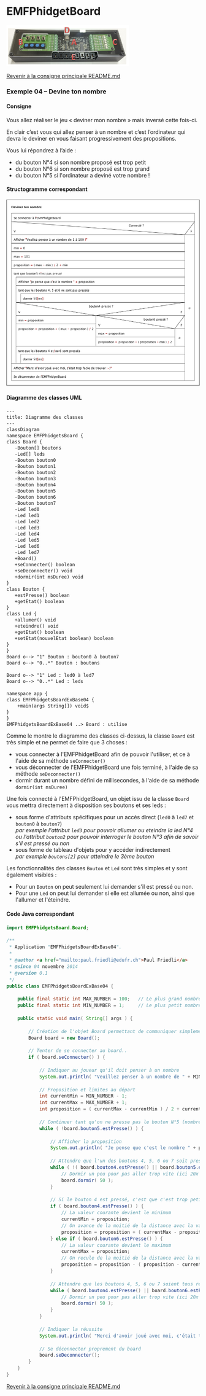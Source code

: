 # EMFPhidgetBoard
<img src="doc/img/EMFPhidgetBoard.png" width="320" alt="EMFPhidgetBoard"/>  

[Revenir à la consigne principale README.md](/README.md)

### Exemple 04 – Devine ton nombre

#### Consigne
Vous allez réaliser le jeu « deviner mon nombre » mais inversé cette fois-ci.

En clair c’est vous qui allez penser à un nombre et c’est l’ordinateur qui devra le deviner en vous faisant progressivement des propositions.

Vous lui répondrez à l’aide :
- du bouton N°4 si son nombre proposé est trop petit
- du bouton N°6 si son nombre proposé est trop grand
- du bouton N°5 si l'ordinateur a deviné votre nombre !

#### Structogramme correspondant
<img src="doc/img/Ex 04 - Deviner ton nombre.png" width="640" alt="EMFPhidgetBoard"/>

#### Diagramme des classes UML
```mermaid
---
title: Diagramme des classes
---
classDiagram
namespace EMFPhidgetsBoard {
class Board {
   -Bouton[] boutons
   -Led[] leds
   -Bouton bouton0
   -Bouton bouton1
   -Bouton bouton2
   -Bouton bouton3
   -Bouton bouton4
   -Bouton bouton5
   -Bouton bouton6
   -Bouton bouton7
   -Led led0
   -Led led1
   -Led led2
   -Led led3
   -Led led4
   -Led led5
   -Led led6
   -Led led7
   +Board()    
   +seConnecter() boolean
   +seDeconnecter() void
   +dormir(int msDuree) void
}
class Bouton {
   +estPresse() boolean
   +getEtat() boolean
}
class Led {
   +allumer() void
   +eteindre() void
   +getEtat() boolean
   +setEtat(nouvelEtat boolean) boolean
}
}
Board o--> "1" Bouton : bouton0 à bouton7
Board o--> "0..*" Bouton : boutons

Board o--> "1" Led : led0 à led7
Board o--> "0..*" Led : leds

namespace app {
class EMFPhidgetsBoardExBase04 {
    +main(args String[]) void$
}
}
EMFPhidgetsBoardExBase04 ..> Board : utilise
```
Comme le montre le diagramme des classes ci-dessus, la classe `Board` est très simple et ne permet de faire que 3 choses :
- vous connecter à l'EMFPhidgetBoard afin de pouvoir l'utiliser, et ce à l'aide de sa méthode `seConnecter()`
- vous déconnecter de l'EMFPhidgetBoard une fois terminé, à l'aide de sa méthode `seDeconnecter()`
- dormir durant un nombre défini de millisecondes, à l'aide de sa méthode `dormir(int msDuree)`

Une fois connecté à l'EMFPhidgetBoard, un objet issu de la classe `Board` vous mettra directement à disposition ses boutons et ses leds :
- sous forme d'attributs spécifiques pour un accès direct (`led0` à `led7` et `bouton0` à `bouton7`)  
_par exemple l'attribut `led3` pour pouvoir allumer ou eteindre la led N°4 ou l'attribut `bouton2` pour pouvoir interroger le bouton N°3 afin de savoir s'il est pressé ou non_
- sous forme de tableau d'objets pour y accéder indirectement  
_par exemple `boutons[2]` pour atteindre le 3ème bouton_

Les fonctionnalités des classes `Bouton` et `Led` sont très simples et y sont également visibles :
- Pour un `Bouton` on peut seulement lui demander s'il est pressé ou non.
- Pour une `Led` on peut lui demander si elle est allumée ou non, ainsi que l'allumer et l'éteindre.

#### Code Java correspondant
```java
import EMFPhidgetsBoard.Board;

/**
 * Application "EMFPhidgetsBoardExBase04".
 *
 * @author <a href="mailto:paul.friedli@edufr.ch">Paul Friedli</a>
 * @since 04 novembre 2014
 * @version 0.1
 */
public class EMFPhidgetsBoardExBase04 {

    public final static int MAX_NUMBER = 100;   // Le plus grand nombre du jeu
    public final static int MIN_NUMBER = 1;     // Le plus petit nombre du jeu

    public static void main( String[] args ) {

        // Création de l'objet Board permettant de communiquer simplement avec l'EMFPhidgetBoard
        Board board = new Board();

        // Tenter de se connecter au board..
        if ( board.seConnecter() ) {

            // Indiquer au joueur qu'il doit penser à un nombre
            System.out.println( "Veuillez penser à un nombre de " + MIN_NUMBER + " à " + MAX_NUMBER + " !" );

            // Proposition et limites au départ
            int currentMin = MIN_NUMBER - 1;
            int currentMax = MAX_NUMBER + 1;
            int proposition = ( currentMax - currentMin ) / 2 + currentMin;

            // Continuer tant qu'on ne presse pas le bouton N°5 (nombre trouvé)
            while ( !board.bouton5.estPresse() ) {

                // Afficher la proposition
                System.out.println( "Je pense que c'est le nombre " + proposition );

                // Attendre que l'un des boutons 4, 5, 6 ou 7 soit pressé
                while ( !( board.bouton4.estPresse() || board.bouton5.estPresse() || board.bouton6.estPresse() ) ) {
                    // Dormir un peu pour pas aller trop vite (ici 20x par seconde on va vérifier)
                    board.dormir( 50 );
                }

                // Si le bouton 4 est pressé, c'est que c'est trop petit !
                if ( board.bouton4.estPresse() ) {
                    // La valeur courante devient le minimum
                    currentMin = proposition;
                    // On avance de la moitié de la distance avec la valeur MAX_NUMBER
                    proposition = proposition + ( currentMax - proposition ) / 2;
                } else if ( board.bouton6.estPresse() ) {
                    // La valeur courante devient le maximum
                    currentMax = proposition;
                    // On recule de la moitié de la distance avec la valeur MIN_NUMBER
                    proposition = proposition - ( proposition - currentMin ) / 2;
                }

                // Attendre que les boutons 4, 5, 6 ou 7 soient tous relâchés
                while ( board.bouton4.estPresse() || board.bouton6.estPresse() ) {
                    // Dormir un peu pour pas aller trop vite (ici 20x par seconde on va vérifier)
                    board.dormir( 50 );
                }
            }

            // Indiquer la réussite
            System.out.println( "Merci d'avoir joué avec moi, c'était trop facile de trouver votre nombre :-)" );

            // Se déconnecter proprement du board
            board.seDeconnecter();
        }
    }
}
```

[Revenir à la consigne principale README.md](/README.md)

